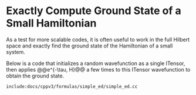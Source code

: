 # Exactly Compute Ground State of a Small Hamiltonian

As a test for more scalable codes, it is often useful to work
in the full Hilbert space and exactly find the ground state of
the Hamiltonian of a small system.

Below is a code that initializes a random wavefunction as a 
single ITensor, then applies @@e^{-\tau\, H}@@ a few times
to this ITensor wavefunction to obtain the ground state.


    include:docs/cppv3/formulas/simple_ed/simple_ed.cc

